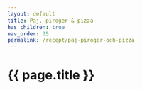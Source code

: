 ```yaml
---
layout: default
title: Paj, piroger & pizza
has_children: true
nav_order: 35
permalink: /recept/paj-piroger-och-pizza
---
```

# {{ page.title }}
